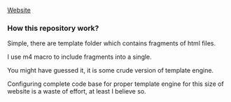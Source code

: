 [Website](https://simoncreek.xyz)

### How this repository work?

Simple, there are template folder which contains fragments of html files.

I use m4 macro to include fragments into a single.

You might have guessed it, it is some crude version of template engine.

Configuring complete code base for proper template engine for this size of website is a waste of effort, at least I believe so.
